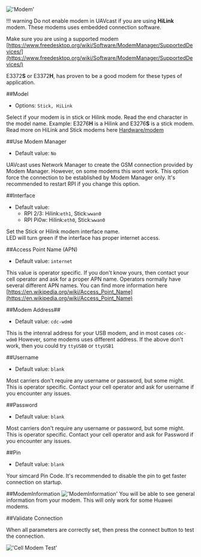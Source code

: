!['Modem'](/images/pages/Cell-Modem/modemPage.jpg)

!!! warning
    Do not enable modem in UAVcast if you are using **HiLink** modem. These modems uses embedded connection software.


Make sure you are using a supported modem
[https://www.freedesktop.org/wiki/Software/ModemManager/SupportedDevices/](https://www.freedesktop.org/wiki/Software/ModemManager/SupportedDevices/)

E3372**S** or E3372**H**, has proven to be a good modem for these types of application.

##Model
* Options: `Stick, HiLink`

Select if your modem is in stick or Hilink mode. Read the end character in the model name. Example: E3276<b>H</b> is a Hilink and E3276<b>S</b> is a stick modem.
Read more on HiLink and Stick modems here [Hardware/modem](https://docs.uavmatrix.com/hardware/#modem)

##Use Modem Manager
* Default value: `No`

UAVcast uses Network Manager to create the GSM connection provided by Modem Manager.
However, on some modems this wont work. This option force the connection to be established by Modem Manager only.
It's recommended to restart RPI if you change this option.

##Interface
* Default value:
    * RPI 2/3: Hilink:`eth1`, Stick:`wwan0`
    * RPI Pi0w: Hilink:`eth0`, Stick:`wwan0`

Set the Stick or Hilink modem interface name.<br />
LED will turn green if the interface has proper internet access.

##Access Point Name (APN)
* Default value: `internet`

This value is operator specific. If you don't know yours, then contact your cell operator and ask for a proper APN name.
Operators normally have several different APN names. You can find more information here [https://en.wikipedia.org/wiki/Access_Point_Name](https://en.wikipedia.org/wiki/Access_Point_Name)

##Modem Address##
* Default value: `cdc-wdm0`

This is the intenral address for your USB modem, and in most cases `cdc-wdm0`
However, some modems uses different address. If the above don't work, then you could try `ttyUSB0` or `ttyUSB1`

##Username
* Default value: `blank`

Most carriers don't require any username or password, but some might.
This is operator specific. Contact your cell operator and ask for username if you encounter any issues.

##Password
* Default value: `blank`

Most carriers don't require any username or password, but some might.
This is operator specific. Contact your cell operator and ask for Password if you encounter any issues.

##Pin
* Default value: `blank`

Your simcard Pin Code.  It's recommended to disable the pin to get faster connection on startup.

##ModemInformation
!['ModemInformation'](/images/pages/Cell-Modem/modemInformation.jpg)
You will be able to see general information from your modem. This will only work for some Huawei modems.

##Validate Connection

When all parameters are correctly set, then press the connect button to test the connection.

!['Cell Modem Test'](/images/pages/Cell-Modem/cell.jpg)
